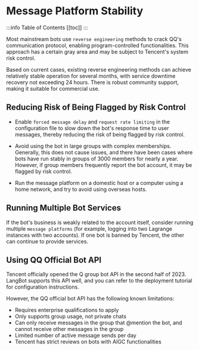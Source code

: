 # Message Platform Stability

:::info Table of Contents
[[toc]]
:::

Most mainstream bots use `reverse engineering` methods to crack QQ's communication protocol, enabling program-controlled functionalities. This approach has a certain gray area and may be subject to Tencent's system risk control.

Based on current cases, existing reverse engineering methods can achieve relatively stable operation for several months, with service downtime recovery not exceeding 24 hours. There is robust community support, making it suitable for commercial use.

## Reducing Risk of Being Flagged by Risk Control

- Enable `forced message delay` and `request rate limiting` in the configuration file to slow down the bot's response time to user messages, thereby reducing the risk of being flagged by risk control.

- Avoid using the bot in large groups with complex memberships. Generally, this does not cause issues, and there have been cases where bots have run stably in groups of 3000 members for nearly a year. However, if group members frequently report the bot account, it may be flagged by risk control.

- Run the message platform on a domestic host or a computer using a home network, and try to avoid using overseas hosts.

## Running Multiple Bot Services

If the bot's business is weakly related to the account itself, consider running multiple `message platforms` (for example, logging into two Lagrange instances with two accounts). If one bot is banned by Tencent, the other can continue to provide services.

## Using QQ Official Bot API

Tencent officially opened the Q group bot API in the second half of 2023. LangBot supports this API well, and you can refer to the deployment tutorial for configuration instructions.

However, the QQ official bot API has the following known limitations:

- Requires enterprise qualifications to apply
- Only supports group usage, not private chats
- Can only receive messages in the group that @mention the bot, and cannot receive other messages in the group
- Limited number of active message sends per day
- Tencent has strict reviews on bots with AIGC functionalities